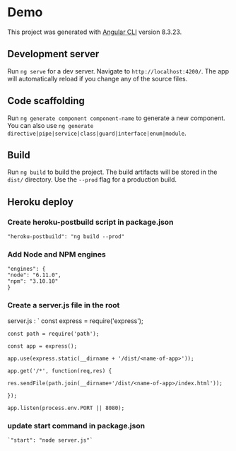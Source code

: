 # Demo

This project was generated with [Angular CLI](https://github.com/angular/angular-cli) version 8.3.23.

## Development server

Run `ng serve` for a dev server. Navigate to `http://localhost:4200/`. The app will automatically reload if you change any of the source files.

## Code scaffolding

Run `ng generate component component-name` to generate a new component. You can also use `ng generate directive|pipe|service|class|guard|interface|enum|module`.

## Build

Run `ng build` to build the project. The build artifacts will be stored in the `dist/` directory. Use the `--prod` flag for a production build.

## Heroku deploy 
### Create heroku-postbuild script in package.json
  `"heroku-postbuild": "ng build --prod"`
### Add Node and NPM engines  
    "engines": {
    "node": "6.11.0",
    "npm": "3.10.10"
    }
### Create a server.js file in the root
server.js :
    ` const express = require('express');
    
    const path = require('path');
    
    const app = express();
    
    app.use(express.static(__dirname + '/dist/<name-of-app>'));
    
    app.get('/*', function(req,res) {
    
    res.sendFile(path.join(__dirname+'/dist/<name-of-app>/index.html'));
    
    });
    
    app.listen(process.env.PORT || 8080);
    
### update start command in package.json
    `"start": "node server.js"`

